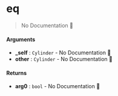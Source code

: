 # eq

> No Documentation 🚧

#### Arguments

- **\_self** : `Cylinder` \- No Documentation 🚧
- **other** : `Cylinder` \- No Documentation 🚧

#### Returns

- **arg0** : `bool` \- No Documentation 🚧